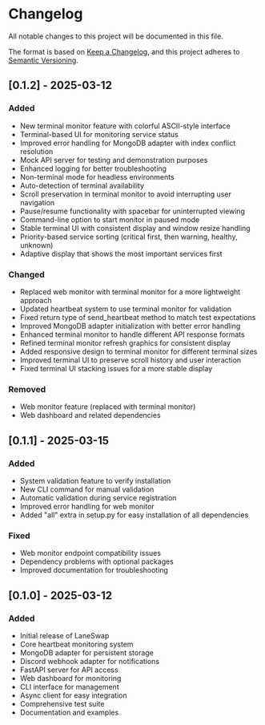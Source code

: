# Changelog

All notable changes to this project will be documented in this file.

The format is based on [Keep a Changelog](https://keepachangelog.com/en/1.0.0/),
and this project adheres to [Semantic Versioning](https://semver.org/spec/v2.0.0.html).

## [0.1.2] - 2025-03-12

### Added
- New terminal monitor feature with colorful ASCII-style interface
- Terminal-based UI for monitoring service status
- Improved error handling for MongoDB adapter with index conflict resolution
- Mock API server for testing and demonstration purposes
- Enhanced logging for better troubleshooting
- Non-terminal mode for headless environments
- Auto-detection of terminal availability
- Scroll preservation in terminal monitor to avoid interrupting user navigation
- Pause/resume functionality with spacebar for uninterrupted viewing
- Command-line option to start monitor in paused mode
- Stable terminal UI with consistent display and window resize handling
- Priority-based service sorting (critical first, then warning, healthy, unknown)
- Adaptive display that shows the most important services first

### Changed
- Replaced web monitor with terminal monitor for a more lightweight approach
- Updated heartbeat system to use terminal monitor for validation
- Fixed return type of send_heartbeat method to match test expectations
- Improved MongoDB adapter initialization with better error handling
- Enhanced terminal monitor to handle different API response formats
- Refined terminal monitor refresh graphics for consistent display
- Added responsive design to terminal monitor for different terminal sizes
- Improved terminal UI to preserve scroll history and user interaction
- Fixed terminal UI stacking issues for a more stable display

### Removed
- Web monitor feature (replaced with terminal monitor)
- Web dashboard and related dependencies

## [0.1.1] - 2025-03-15

### Added
- System validation feature to verify installation
- New CLI command for manual validation
- Automatic validation during service registration
- Improved error handling for web monitor
- Added "all" extra in setup.py for easy installation of all dependencies

### Fixed
- Web monitor endpoint compatibility issues
- Dependency problems with optional packages
- Improved documentation for troubleshooting

## [0.1.0] - 2025-03-12

### Added
- Initial release of LaneSwap
- Core heartbeat monitoring system
- MongoDB adapter for persistent storage
- Discord webhook adapter for notifications
- FastAPI server for API access
- Web dashboard for monitoring
- CLI interface for management
- Async client for easy integration
- Comprehensive test suite
- Documentation and examples 